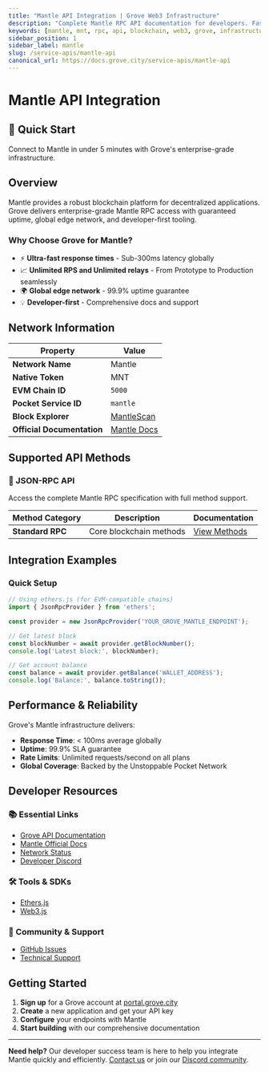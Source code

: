 ```yaml
---
title: "Mantle API Integration | Grove Web3 Infrastructure"
description: "Complete Mantle RPC API documentation for developers. Fast, reliable Mantle blockchain access with Grove's enterprise infrastructure. Get started in minutes."
keywords: [mantle, mnt, rpc, api, blockchain, web3, grove, infrastructure, developers, integration]
sidebar_position: 1
sidebar_label: mantle
slug: /service-apis/mantle-api
canonical_url: https://docs.grove.city/service-apis/mantle-api
---
```


# Mantle API Integration

<div style={{background: "linear-gradient(135deg, #000000 0%, #86efac 100%)", color: "white", padding: "1.5rem", borderRadius: "8px", margin: "1rem 0"}}>
  <h2 style={{color: "white", marginTop: 0}}>🚀 Quick Start</h2>
  <p style={{marginBottom: 0, fontSize: "1.1rem"}}>Connect to Mantle in under 5 minutes with Grove's enterprise-grade infrastructure.</p>
</div>

## Overview

Mantle provides a robust blockchain platform for decentralized applications. Grove delivers enterprise-grade Mantle RPC access with guaranteed uptime, global edge network, and developer-first tooling.

### Why Choose Grove for Mantle?

- ⚡ **Ultra-fast response times** - Sub-300ms latency globally
- 📈 **Unlimited RPS and Unlimited relays** - From Prototype to Production seamlessly
- 🌍 **Global edge network** - 99.9% uptime guarantee
- 💡 **Developer-first** - Comprehensive docs and support

## Network Information

| Property | Value |
|----------|-------|
| **Network Name** | Mantle |
| **Native Token** | MNT |
| **EVM Chain ID** | `5000` |
| **Pocket Service ID** | `mantle` |
| **Block Explorer** | [MantleScan](https://mantlescan.xyz) |
| **Official Documentation** | [Mantle Docs](https://docs.mantle.xyz/network) |

## Supported API Methods

### 🔌 JSON-RPC API
Access the complete Mantle RPC specification with full method support.

| Method Category | Description | Documentation |
|-----------------|-------------|---------------|
| **Standard RPC** | Core blockchain methods | [View Methods](../grove-api/api-definition/definition#json-rpc-supported-methods) |

## Integration Examples

### Quick Setup

```javascript
// Using ethers.js (for EVM-compatible chains)
import { JsonRpcProvider } from 'ethers';

const provider = new JsonRpcProvider('YOUR_GROVE_MANTLE_ENDPOINT');

// Get latest block
const blockNumber = await provider.getBlockNumber();
console.log('Latest block:', blockNumber);

// Get account balance
const balance = await provider.getBalance('WALLET_ADDRESS');
console.log('Balance:', balance.toString());
```

## Performance & Reliability

Grove's Mantle infrastructure delivers:

- **Response Time**: < 100ms average globally
- **Uptime**: 99.9% SLA guarantee  
- **Rate Limits**: Unlimited requests/second on all plans
- **Global Coverage**: Backed by the Unstoppable Pocket Network

## Developer Resources

### 📚 Essential Links
- [Grove API Documentation](../grove-api/overview/grove-api)
- [Mantle Official Docs](https://docs.mantle.xyz/)
- [Network Status](https://status.grove.city)
- [Developer Discord](https://discord.gg/build-with-grove)

### 🛠️ Tools & SDKs
- [Ethers.js](https://docs.ethers.io/)
- [Web3.js](https://web3js.readthedocs.io/)

### 💬 Community & Support
- [GitHub Issues](https://github.com/buildwithgrove/path)  
- [Technical Support](https://discord.com/channels/824324475256438814/1150805396085293106)

## Getting Started

1. **Sign up** for a Grove account at [portal.grove.city](https://portal.grove.city)
2. **Create** a new application and get your API key
3. **Configure** your endpoints with Mantle
4. **Start building** with our comprehensive documentation

---

<div style={{background: "#f8f9fa", padding: "1rem", borderLeft: "4px solid #007bff", margin: "1rem 0"}}>
  <strong>Need help?</strong> Our developer success team is here to help you integrate Mantle quickly and efficiently. <a href="mailto:portal@grove.city">Contact us</a> or join our <a href="https://discord.gg/build-with-grove">Discord community</a>.
</div>
